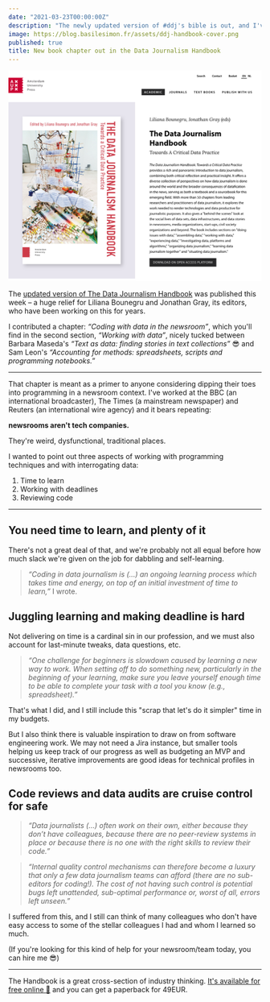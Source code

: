 ```yaml
---
date: "2021-03-23T00:00:00Z"
description: "The newly updated version of #ddj's bible is out, and I've contributed a chapter about the challenges of coding in newsrooms"
image: https://blog.basilesimon.fr/assets/ddj-handbook-cover.png
published: true
title: New book chapter out in the Data Journalism Handbook
---
```

 
![Cover of the Data Journalism Handbook as published by the Amsterdam University Press](assets/ddj-handbook-cover.png)

The [updated version of The Data Journalism Handbook](https://www.aup.nl/en/book/9789048542079/the-data-journalism-handbook) was published this week – a huge relief for Liliana Bounegru and Jonathan Gray, its editors, who have been working on this for years.

I contributed a chapter: _“Coding with data in the newsroom”_, which you'll find in the second section, _“Working with data”_, nicely tucked between Barbara Maseda's _“Text as data: finding stories in text collections”_ 😎 and Sam Leon's _“Accounting for methods: spreadsheets, scripts and programming notebooks.”_

---

That chapter is meant as a primer to anyone considering dipping their toes into programming in a newsroom context. I've worked at the BBC (an international broadcaster), The Times (a mainstream newspaper) and Reuters (an international wire agency) and it bears repeating:

**newsrooms aren't tech companies.**

They're weird, dysfunctional, traditional places.

I wanted to point out three aspects of working with programming techniques and with interrogating data:

1. Time to learn
2. Working with deadlines
3. Reviewing code

---

## You need time to learn, and plenty of it
There's not a great deal of that, and we're probably not all equal before how much slack we're given on the job for dabbling and self-learning.

> _“Coding in data journalism is (...) an ongoing learning process which takes time and energy, on top of an initial investment of time to learn,”_ I wrote.

## Juggling learning and making deadline is hard
Not delivering on time is a cardinal sin in our profession, and we must also account for last-minute tweaks, data questions, etc.

> _“One challenge for beginners is slowdown caused by learning a new way to work. When setting off to do something new, particularly in the beginning of your learning, make sure you leave yourself enough time to be able to complete your task with a tool you know (e.g., spreadsheet).”_

That's what I did, and I still include this "scrap that let's do it simpler" time in my budgets.

But I also think there is valuable inspiration to draw on from software engineering work. We may not need a Jira instance, but smaller tools helping us keep track of our progress as well as budgeting an MVP and successive, iterative improvements are good ideas for technical profiles in newsrooms too.

## Code reviews and data audits are cruise control for safe
> _“Data journalists (...) often work on their own, either because they don’t have colleagues, because there are no peer-review systems in place or because there is no one with the right skills to review their code.”_

> _“Internal quality control mechanisms can therefore become a luxury that only a few data journalism teams can afford (there are no sub-editors for coding!). The cost of not having such control is potential bugs left unattended, sub-optimal performance or, worst of all, errors left unseen.”_


I suffered from this, and I still can think of many colleagues who don't have easy access to some of the stellar colleagues I had and whom I learned so much.

(If you're looking for this kind of help for your newsroom/team today, you can hire me 😎)

---

The Handbook is a great cross-section of industry thinking. [It's available for free online 🙌](https://www.aup.nl/en/book/9789048542079/the-data-journalism-handbook) and you can get a paperback for 49EUR.
